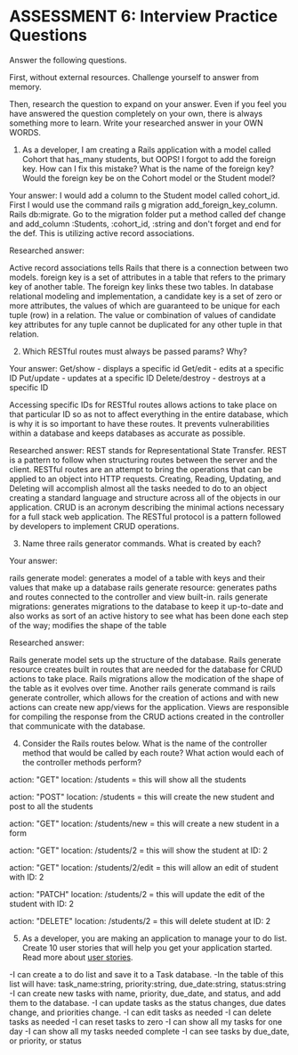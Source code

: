 # ASSESSMENT 6: Interview Practice Questions

Answer the following questions.

First, without external resources. Challenge yourself to answer from memory.

Then, research the question to expand on your answer. Even if you feel you have answered the question completely on your own, there is always something more to learn. Write your researched answer in your OWN WORDS.

1. As a developer, I am creating a Rails application with a model called Cohort that has_many students, but OOPS! I forgot to add the foreign key. How can I fix this mistake? What is the name of the foreign key? Would the foreign key be on the Cohort model or the Student model?

Your answer: I would add a column to the Student model called cohort_id. First I would use the command rails g migration add_foreign_key_column. Rails db:migrate. Go to the migration folder put a method called def change and add_column :Students, :cohort_id, :string and don't forget and end for the def. This is utilizing active record associations.

Researched answer:

Active record associations tells Rails that there is a connection between two models.  foreign key is a set of attributes in a table that refers to the primary key of another table. The foreign key links these two tables. In database relational modeling and implementation, a candidate key is a set of zero or more attributes, the values of which are guaranteed to be unique for each tuple (row) in a relation. The value or combination of values of candidate key attributes for any tuple cannot be duplicated for any other tuple in that relation.

2. Which RESTful routes must always be passed params? Why?

Your answer:
Get/show - displays a specific id
Get/edit - edits at a specific ID
Put/update - updates at a specific ID
Delete/destroy - destroys at a specific ID

Accessing specific IDs for RESTful routes allows actions to take place on that particular ID so as not to affect everything in the entire database, which is why it is so important to have these routes. It prevents vulnerabilities within a database and keeps databases as accurate as possible.

Researched answer:
REST stands for Representational State Transfer. REST is a pattern to follow when structuring routes between the server and the client. RESTful routes are an attempt to bring the operations that can be applied to an object into HTTP requests. Creating, Reading, Updating, and Deleting will accomplish almost all the tasks needed to do to an object creating a standard language and structure across all of the objects in our application.
CRUD is an acronym describing the minimal actions necessary for a full stack web application.
The RESTful protocol is a pattern followed by developers to implement CRUD operations.

3. Name three rails generator commands. What is created by each?

Your answer: 

rails generate model: generates a model of a table with keys and their values that make up a database
rails generate resource: generates paths and routes connected to the controller and view built-in.
rails generate migrations: generates migrations to the database to keep it up-to-date and also works as sort of an active history to see what has been done each step of the way; modifies the shape of the table

Researched answer:

Rails generate model sets up the structure of the database. Rails generate resource creates built in routes that are needed for the database for CRUD actions to take place. Rails migrations allow the modication of the shape of the table as it evolves over time. Another rails generate command is rails generate controller, which allows for the creation of actions and with new actions can create new app/views for the application. Views are responsible for compiling the response from the CRUD actions created in the controller that communicate with the database. 

4. Consider the Rails routes below. What is the name of the controller method that would be called by each route? What action would each of the controller methods perform?

action: "GET" location: /students = this will show all the students

action: "POST" location: /students = this will create the new student and post to all the students

action: "GET" location: /students/new = this will create a new student in a form

action: "GET" location: /students/2 = this will show the student at ID: 2

action: "GET" location: /students/2/edit = this will allow an edit of student with ID: 2

action: "PATCH" location: /students/2 = this will update the edit of the student with ID: 2

action: "DELETE" location: /students/2 = this will delete student at ID: 2

5. As a developer, you are making an application to manage your to do list. Create 10 user stories that will help you get your application started. Read more about [user stories](https://www.atlassian.com/agile/project-management/user-stories).

-I can create a to do list and save it to a Task database.
-In the table of this list will have: task_name:string, priority:string, due_date:string, status:string
-I can create new tasks with name, priority, due_date, and status, and add them to the database.
-I can update tasks as the status changes, due dates change, and priorities change.
-I can edit tasks as needed
-I can delete tasks as needed
-I can reset tasks to zero
-I can show all my tasks for one day
-I can show all my tasks needed complete
-I can see tasks by due_date, or priority, or status
